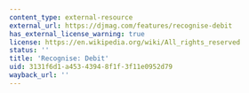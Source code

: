 ```yaml
---
content_type: external-resource
external_url: https://djmag.com/features/recognise-debit
has_external_license_warning: true
license: https://en.wikipedia.org/wiki/All_rights_reserved
status: ''
title: 'Recognise: Debit'
uid: 3131f6d1-a453-4394-8f1f-3f11e0952d79
wayback_url: ''
---
```

